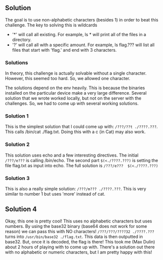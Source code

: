 ## Solution 

The goal is to use non-alphabetic characters (besides 1) in order to beat this challenge. The key to solving this is wildcards

- '*' will call all existing. For example, ls * will print all of the files in a directory. 
- '?' will call all with a specific amount. For example, ls flag.??? will list all files that start with 'flag.' and end with 3 characters.  

### Solutions 
In theory, this challenge is actually solvable without a single character. However, this seemed too hard. So, we allowed one character.   
  
The solutions depend on the env heavily. This is because the binaries installed on the particular device make a very large difference. Several solution that we wrote worked locally, but not on the server with the challenges. So, we had to come up with several working solutions.   
  
### Solution 1 
This is the simplest solution that I could come up with: `/???/??t ./????.???`. This calls /bin/cat ./flag.txt. Doing this with a c (in Cat) may also work. 

### Solution 2 
This solution uses echo and a few interesting directives. The initial `/???/e???` is calling /bin/echo. The second part `$(<./????.???)` is setting the file flag.txt as input into echo. The full solution is `/???/e???  $(<./????.???)`

### Solution 3 
This is also a really simple solution: `/???/m??? ./????.???`. This is very similar to number 1 but uses 'more' instead of cat. 

## Solution 4 
Okay, this one is pretty cool! This uses no alphabetic characters but uses numbers. By using the base32 binary (base64 does not work for some reason) we can pass this with NO characters! `/???/???/????32 ./????.???` turns into `/usr/bin/base32 ./flag.txt`. This data is then outputted in base32. But, once it is decoded, the flag is there! This took me (Max Dulin) about 2 hours of playing with to come up with. There's a solution out there with no alphabetic or numeric characters, but I am pretty happy with this! 
